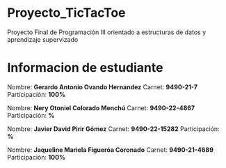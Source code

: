 # Proyecto_TicTacToe
Proyecto Final de Programación III orientado a estructuras de datos y aprendizaje supervizado

# Informacion de estudiante
Nombre: **Gerardo Antonio Ovando Hernandez**
Carnet: **9490-21-7**
Participación: **100%**

Nombre: **Nery Otoniel Colorado Menchú**
Carnet: **9490-22-4867**
Participación: **%**

Nombre: **Javier David Pirir Gómez**
Carnet: **9490-22-15282**
Participación: **%**

Nombre: **Jaqueline Mariela Figueróa Coronado**
Carnet: **9490-21-4689**
Participación: **100%**
